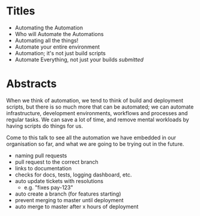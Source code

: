 # Titles

* Automating the Automation
* Who will Automate the Automations
* Automating all the things!
* Automate your entire environment
* Automation; it's not just build scripts
* Automate Everything, not just your builds *submitted*

# Abstracts

When we think of automation, we tend to think of build and deployment scripts, but there is so much more that can be automated; we can automate infrastructure, development environments, workflows and processes and regular tasks.  We can save a lot of time, and remove mental workloads by having scripts do things for us.

Come to this talk to see all the automation we have embedded in our organisation so far, and what we are going to be trying out in the future.


* naming pull requests
* pull request to the correct branch
* links to documentation
* checks for docs, tests, logging dashboard, etc.
* auto update tickets with resolutions
  * e.g. "fixes pay-123"
* auto create a branch (for features starting)
* prevent merging to master until deployment
* auto merge to master after x hours of deployment

